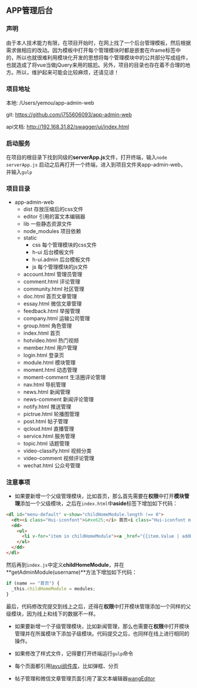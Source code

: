 ## APP管理后台

### 声明

由于本人技术能力有限，在项目开始时，在网上找了一个后台管理模板，然后根据需求做相应的改动。因为模板中打开每个管理模块时都是嵌套在iframe标签中的，所以也就很难利用模块化开发的思想将每个管理模块中的公共部分写成组件，也就造成了将vue当做jQuery来用的尴尬。另外，项目的目录也存在着不合理的地方。所以，维护起来可能会比较麻烦，还请见谅！

### 项目地址

本地: /Users/yemou/app-admin-web

git: https://github.com/j755606093/app-admin-web

api文档: http://192.168.31.82/swagger/ui/index.html

### 启动服务

在项目的根目录下找到同级的**serverApp.js**文件，打开终端，输入`node serverApp.js`
启动之后再打开一个终端，进入到项目文件夹app-admin-web，并输入`gulp`

### 项目目录

- app-admin-web
  - dist                 存放压缩后的css文件
  - editor               引用的富文本编辑器
  - lib                  一些静态资源文件
  - node_modules         项目依赖
  - static
    - css                每个管理模块的css文件
    - h-ui               后台模板文件
    - h-ui.admin         后台模板文件
    - js                 每个管理模块的js文件
  - account.html         管理员管理
  - comment.html         评论管理
  - community.html       社区管理
  - doc.html             首页文章管理
  - essay.html           微信文章管理
  - feedback.html        举报管理
  - company.html         运输公司管理
  - group.html           角色管理
  - index.html           首页
  - hotvideo.html        热门视频
  - member.html          用户管理
  - login.html           登录页
  - module.html          模块管理
  - moment.html          动态管理
  - moment-comment       生活圈评论管理
  - nav.html             导航管理
  - news.html            新闻管理
  - news-comment         新闻评论管理
  - notify.html          推送管理
  - pictrue.html         轮播图管理
  - post.html            帖子管理
  - qcloud.html          直播管理
  - service.html         服务管理
  - topic.html           话题管理
  - video-classify.html  视频分类  
  - video-comment        视频评论管理
  - wechat.html          公众号管理

### 注意事项

- 如果要新增一个父级管理模块，比如首页，那么首先需要在**权限**中打开**模块管理**添加一个父级模块，之后在`index.html`中**aside**标签下增加如下代码：

``` html
<dl id="menu-default" v-show="childHomeModule.length !== 0">
  <dt><i class="Hui-iconfont">&#xe625;</i> 首页<i class="Hui-iconfont menu_dropdown-arrow">&#xe6d5;</i></dt>
  <dd>
    <ul>
      <li v-for="item in childHomeModule"><a _href="{{item.Value | addHash}}" data-title="{{item.Name}}" href="javascript:;"> {{item.Name}}</a></li>
    </ul>
  </dd>
</dl>
```

然后再到`index.js`中定义**childHomeModule**，并在**getAdminModule(username)**方法下增加如下代码：

``` javascript 
if (name == "首页") {
  _this.childHomeModule = modules;
}
```

最后，代码修改完提交到线上之后，还得在**权限**中打开模块管理添加一个同样的父级模块，因为线上和线下的数据不一样。

- 如果要新增一个子级管理模块，比如新闻管理，那么也需要在**权限**中打开模块管理并在所属模块下添加子级模块。代码提交之后，也同样在线上进行相同的操作。

- 如果修改了样式文件，记得要打开终端运行`gulp`命令

- 每个页面都引用[layui组件库](http://www.layui.com/doc/)，比如弹框、分页

- 帖子管理和微信文章管理页面引用了富文本编辑器[wangEditor](http://www.wangeditor.com/)

